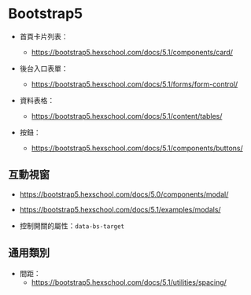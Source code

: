 # Bootstrap5

- 首頁卡片列表：

  - <https://bootstrap5.hexschool.com/docs/5.1/components/card/>

- 後台入口表單：

  - <https://bootstrap5.hexschool.com/docs/5.1/forms/form-control/>

- 資料表格：

  - <https://bootstrap5.hexschool.com/docs/5.1/content/tables/>

- 按鈕：
  - <https://bootstrap5.hexschool.com/docs/5.1/components/buttons/>

## 互動視窗

- <https://bootstrap5.hexschool.com/docs/5.0/components/modal/>

- <https://bootstrap5.hexschool.com/docs/5.1/examples/modals/>

- 控制開關的屬性：`data-bs-target`

## 通用類別

- 間距：
  - <https://bootstrap5.hexschool.com/docs/5.1/utilities/spacing/>
